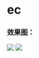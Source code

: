 # ec
### 效果图：
![](http://imgsrc.baidu.com/forum/pic/item/41f66ae636d12f2e3932e47943c2d5628535688b.jpg)
![](http://imgsrc.baidu.com/forum/pic/item/30cb5cd8f2d3572c3765d7c58613632762d0c33b.jpg)

